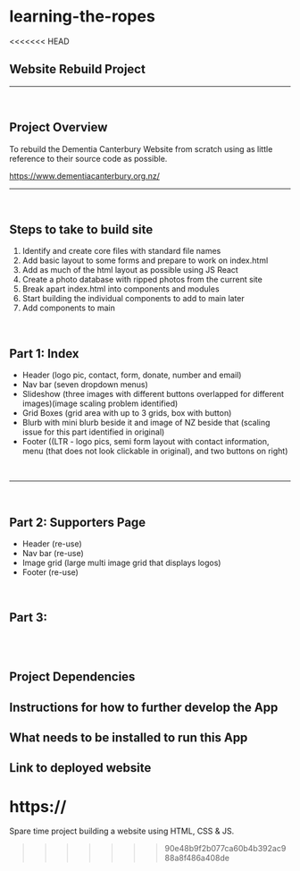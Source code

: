 # learning-the-ropes
<<<<<<< HEAD

## Website Rebuild Project

---

<br>

## Project Overview

To rebuild the Dementia Canterbury Website from scratch using as little reference to their source code as possible.

https://www.dementiacanterbury.org.nz/

---

<br>

## Steps to take to build site

1. Identify and create core files with standard file names
2. Add basic layout to some forms and prepare to work on index.html
3. Add as much of the html layout as possible using JS React
4. Create a photo database with ripped photos from the current site
5. Break apart index.html into components and modules
6. Start building the individual components to add to main later
7. Add components to main

<br>

## Part 1: Index

- Header (logo pic, contact, form, donate, number and email)
- Nav bar (seven dropdown menus)
- Slideshow (three images with different buttons overlapped for different images)(image scaling problem identified)
- Grid Boxes (grid area with up to 3 grids, box with button)
- Blurb with mini blurb beside it and image of NZ beside that (scaling issue for this part identified in original)
- Footer ((LTR - logo pics, semi form layout with contact information, menu (that does not look clickable in original), and two buttons on right)

<br>

---

<br>

## Part 2: Supporters Page

- Header (re-use)
- Nav bar (re-use)
- Image grid (large multi image grid that displays logos)
- Footer (re-use)

<br>

## Part 3:

<br>

<br>

## Project Dependencies

## Instructions for how to further develop the App

## What needs to be installed to run this App

## Link to deployed website

https://
=======
Spare time project building a website using HTML, CSS & JS.
>>>>>>> 90e48b9f2b077ca60b4b392ac988a8f486a408de
